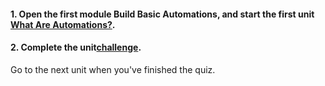 <head><base target="_blank"> </head>

#### **1. Open the first module Build Basic Automations, and start the first unit [What Are Automations?](https://safe.my.trailhead.com/content/safe/modules/build-basic-automations/what-are-automations?trail_id=automate-data-integration-tasks).**

  


#### **2. Complete the unit**[**challenge**](https://safe.my.trailhead.com/content/safe/modules/build-basic-automations/what-are-automations?trail_id=automate-data-integration-tasks#challenge).

Go to the next unit when you've finished the quiz.


